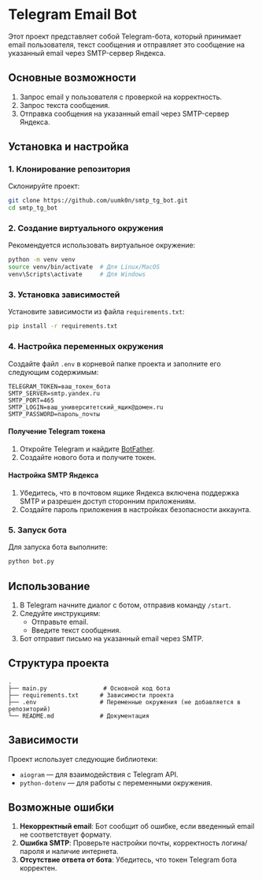 # Telegram Email Bot

Этот проект представляет собой Telegram-бота, который принимает email пользователя, текст сообщения и отправляет это сообщение на указанный email через SMTP-сервер Яндекса.

## Основные возможности

1. Запрос email у пользователя с проверкой на корректность.
2. Запрос текста сообщения.
3. Отправка сообщения на указанный email через SMTP-сервер Яндекса.

## Установка и настройка

### 1. Клонирование репозитория

Склонируйте проект:

```bash
git clone https://github.com/uumk0n/smtp_tg_bot.git
cd smtp_tg_bot
```

### 2. Создание виртуального окружения

Рекомендуется использовать виртуальное окружение:

```bash
python -m venv venv
source venv/bin/activate  # Для Linux/MacOS
venv\Scripts\activate     # Для Windows
```

### 3. Установка зависимостей

Установите зависимости из файла `requirements.txt`:

```bash
pip install -r requirements.txt
```

### 4. Настройка переменных окружения

Создайте файл `.env` в корневой папке проекта и заполните его следующим содержимым:

```env
TELEGRAM_TOKEN=ваш_токен_бота
SMTP_SERVER=smtp.yandex.ru
SMTP_PORT=465
SMTP_LOGIN=ваш_университетский_ящик@домен.ru
SMTP_PASSWORD=пароль_почты
```

#### Получение Telegram токена

1. Откройте Telegram и найдите [BotFather](https://t.me/botfather).
2. Создайте нового бота и получите токен.

#### Настройка SMTP Яндекса

1. Убедитесь, что в почтовом ящике Яндекса включена поддержка SMTP и разрешен доступ сторонним приложениям.
2. Создайте пароль приложения в настройках безопасности аккаунта.

### 5. Запуск бота

Для запуска бота выполните:

```bash
python bot.py
```

## Использование

1. В Telegram начните диалог с ботом, отправив команду `/start`.
2. Следуйте инструкциям:
   - Отправьте email.
   - Введите текст сообщения.
3. Бот отправит письмо на указанный email через SMTP.

## Структура проекта

```
.
├── main.py                # Основной код бота
├── requirements.txt      # Зависимости проекта
├── .env                  # Переменные окружения (не добавляется в репозиторий)
└── README.md             # Документация
```

## Зависимости

Проект использует следующие библиотеки:

- `aiogram` — для взаимодействия с Telegram API.
- `python-dotenv` — для работы с переменными окружения.

## Возможные ошибки

1. **Некорректный email**: Бот сообщит об ошибке, если введенный email не соответствует формату.
2. **Ошибка SMTP**: Проверьте настройки почты, корректность логина/пароля и наличие интернета.
3. **Отсутствие ответа от бота**: Убедитесь, что токен Telegram бота корректен.
